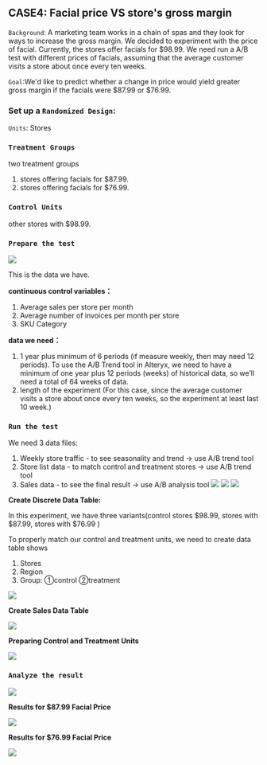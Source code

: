 ## CASE4: Facial price VS store's gross margin
`Background`: A marketing team works in a chain of spas and they look for ways to increase the gross margin. We decided to experiment with the price of facial. Currently, the stores offer facials for $98.99. We need run a A/B test with different prices of facials, assuming that the average customer visits a store about once every ten weeks. 

`Goal`:We'd like to predict whether a change in price would yield greater gross margin if the facials were $87.99 or $76.99.  

### Set up a `Randomized Design`:
`Units`: Stores

### `Treatment Groups`
two treatment groups
1. stores offering facials for $87.99. 
2. stores offering facials for $76.99.

### `Control Units`
other stores with $98.99.

### `Prepare the test`
![](https://github.com/casper-7/A-B-testing-projects/blob/master/case1_image/case4-1.png)

This is the data we have.

**continuous control variables：**
1. Average sales per store per month
2. Average number of invoices per month per store 
3. SKU Category

**data we need：**
1. 1 year plus minimum of 6 periods (if measure weekly, then may need 12 periods). To use the A/B Trend tool in Alteryx, we need to have a minimum of one year plus 12 periods (weeks) of historical data, so we’ll need a total of 64 weeks of data.
2. length of the experiment (For this case, since the average customer visits a store about once every ten weeks, so the experiment at least last 10 week.)

### `Run the test`
We need 3 data files:
1. Weekly store traffic - to see seasonality and trend -> use A/B trend tool
2. Store list data - to match control and treatment stores -> use A/B trend tool
3. Sales data - to see the final result  -> use A/B analysis tool
![](https://github.com/casper-7/A-B-testing-projects/blob/master/case1_image/case4-3.png)
![](https://github.com/casper-7/A-B-testing-projects/blob/master/case1_image/case4-4.png)
![](https://github.com/casper-7/A-B-testing-projects/blob/master/case1_image/case4-2.png)

**Create Discrete Data Table:**

In this experiment, we have three variants(control stores $98.99, stores with $87.99, stores with $76.99 )

To properly match our control and treatment units, we need to create data table shows

1. Stores
2. Region
3. Group: ①control
          ②treatment

![](https://github.com/casper-7/A-B-testing-projects/blob/master/case1_image/case%204-5.png)

**Create Sales Data Table**

![](https://github.com/casper-7/A-B-testing-projects/blob/master/case1_image/case%204-6.png)

**Preparing Control and Treatment Units**

![](https://github.com/casper-7/A-B-testing-projects/blob/master/case1_image/case4-7.png)

### `Analyze the result` 

![](https://github.com/casper-7/A-B-testing-projects/blob/master/case1_image/case4-8.png)

**Results for $87.99 Facial Price**  

![](https://github.com/casper-7/A-B-testing-projects/blob/master/case1_image/case4-9.png)

**Results for $76.99 Facial Price**  

![](https://github.com/casper-7/A-B-testing-projects/blob/master/case1_image/case4-10.png)
